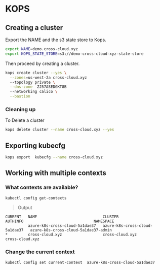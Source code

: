 # KOPS

## Creating a cluster

Export the NAME and the s3 state store to Kops.

```bash
export NAME=demo.cross-cloud.xyz   
export KOPS_STATE_STORE=s3://demo-cross-cloud-xyz-state-store
```
Then proceed by creating a cluster.
```bash
kops create cluster --yes \
  --zones=us-west-2a cross-cloud.xyz 
  --topology private \
  --dns-zone  ZJ57ASEDGKT8B 
  --networking calico \
  --bastion
```

### Cleaning up 

To Delete a cluster

```bash
kops delete cluster --name cross-cloud.xyz --yes
```
## Exporting kubecfg

```bash
kops export  kubecfg --name cross-cloud.xyz
```

## Working with multiple contexts

### What contexts are available?
```bash 
kubectl config get-contexts
```

> Output
```
CURRENT   NAME                             CLUSTER                          AUTHINFO                               NAMESPACE
          azure-k8s-cross-cloud-5a1dae37   azure-k8s-cross-cloud-5a1dae37   azure-k8s-cross-cloud-5a1dae37-admin   
*         cross-cloud.xyz                  cross-cloud.xyz                  cross-cloud.xyz    
```
### Change the current context

```bash
kubectl config set current-context  azure-k8s-cross-cloud-5a1dae37
```

